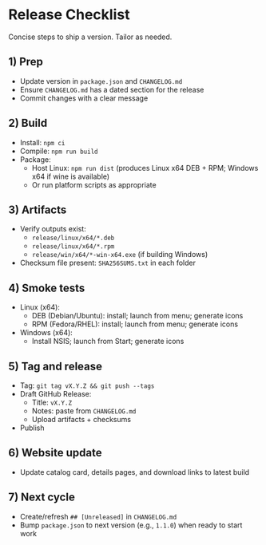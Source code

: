 # Release Checklist

Concise steps to ship a version. Tailor as needed.

## 1) Prep
- Update version in `package.json` and `CHANGELOG.md`
- Ensure `CHANGELOG.md` has a dated section for the release
- Commit changes with a clear message

## 2) Build
- Install: `npm ci`
- Compile: `npm run build`
- Package:
  - Host Linux: `npm run dist` (produces Linux x64 DEB + RPM; Windows x64 if wine is available)
  - Or run platform scripts as appropriate

## 3) Artifacts
- Verify outputs exist:
  - `release/linux/x64/*.deb`
  - `release/linux/x64/*.rpm`
  - `release/win/x64/*-win-x64.exe` (if building Windows)
- Checksum file present: `SHA256SUMS.txt` in each folder

## 4) Smoke tests
- Linux (x64):
  - DEB (Debian/Ubuntu): install; launch from menu; generate icons
  - RPM (Fedora/RHEL): install; launch from menu; generate icons
- Windows (x64):
  - Install NSIS; launch from Start; generate icons

## 5) Tag and release
- Tag: `git tag vX.Y.Z && git push --tags`
- Draft GitHub Release:
  - Title: `vX.Y.Z`
  - Notes: paste from `CHANGELOG.md`
  - Upload artifacts + checksums
- Publish

## 6) Website update
- Update catalog card, details pages, and download links to latest build

## 7) Next cycle
- Create/refresh `## [Unreleased]` in `CHANGELOG.md`
- Bump `package.json` to next version (e.g., `1.1.0`) when ready to start work
